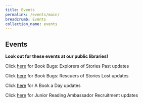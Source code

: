 ```yaml
---
title: Events
permalink: /events/main/
breadcrumb: Events
collection_name: events
---
```

## **Events**

**Look out for these events at our public libraries!**

Click [here](/events/bookbugsx) for Book Bugs: Explorers of Stories Past updates

Click [here](/events/bookbugsr) for Book Bugs: Rescuers of Stories Lost updates

Click [here](http://www.nlb.gov.sg/discovereads/abookaday/) for A Book a Day updates

Click [here](http://www.nlb.gov.sg/discovereads/jra-recruitment-2020/) for Junior Reading Ambassador Recruitment updates